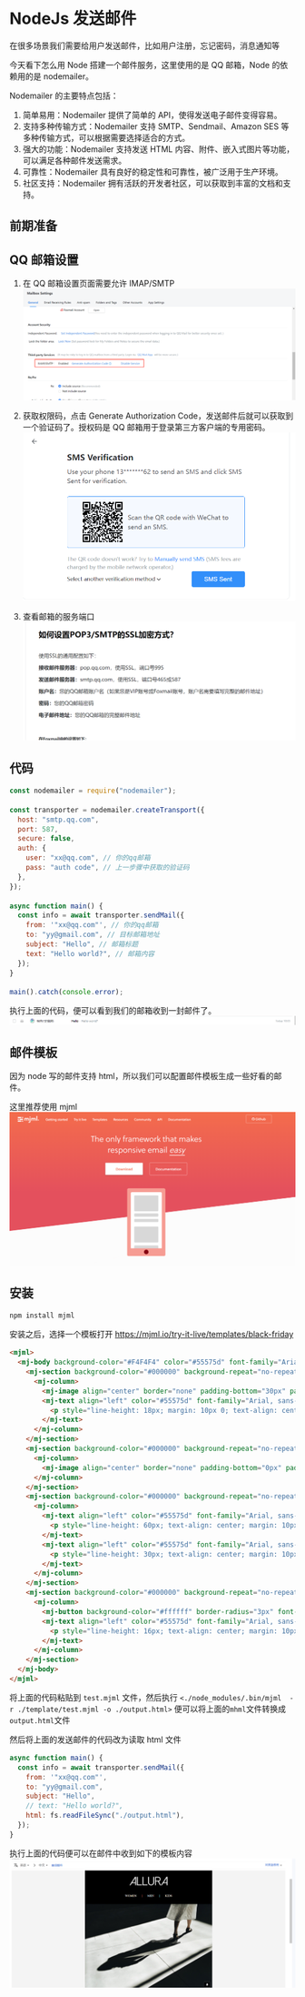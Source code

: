 # NodeJs 发送邮件

在很多场景我们需要给用户发送邮件，比如用户注册，忘记密码，消息通知等

今天看下怎么用 Node 搭建一个邮件服务，这里使用的是 QQ 邮箱，Node 的依赖用的是 nodemailer。

Nodemailer 的主要特点包括：

1. 简单易用：Nodemailer 提供了简单的 API，使得发送电子邮件变得容易。
2. 支持多种传输方式：Nodemailer 支持 SMTP、Sendmail、Amazon SES 等多种传输方式，可以根据需要选择适合的方式。
3. 强大的功能：Nodemailer 支持发送 HTML 内容、附件、嵌入式图片等功能，可以满足各种邮件发送需求。
4. 可靠性：Nodemailer 具有良好的稳定性和可靠性，被广泛用于生产环境。
5. 社区支持：Nodemailer 拥有活跃的开发者社区，可以获取到丰富的文档和支持。

## 前期准备

## QQ 邮箱设置

1. 在 QQ 邮箱设置页面需要允许 IMAP/SMTP
   ![](assets/1.png)

2. 获取权限码，点击 Generate Authorization Code，发送邮件后就可以获取到一个验证码了。授权码是 QQ 邮箱用于登录第三方客户端的专用密码。
   ![](assets/2.png)

3. 查看邮箱的服务端口
   ![](assets/4.png)

## 代码

```js
const nodemailer = require("nodemailer");

const transporter = nodemailer.createTransport({
  host: "smtp.qq.com",
  port: 587,
  secure: false,
  auth: {
    user: "xx@qq.com", // 你的qq邮箱
    pass: "auth code", // 上一步骤中获取的验证码
  },
});

async function main() {
  const info = await transporter.sendMail({
    from: '"xx@qq.com"', // 你的qq邮箱
    to: "yy@gmail.com", // 目标邮箱地址
    subject: "Hello", // 邮箱标题
    text: "Hello world?", // 邮箱内容
  });
}

main().catch(console.error);
```

执行上面的代码，便可以看到我们的邮箱收到一封邮件了。
![](assets/3.png)

## 邮件模板

因为 node 写的邮件支持 html，所以我们可以配置邮件模板生成一些好看的邮件。

这里推荐使用 mjml
![](assets/5.png)

## 安装

```bash
npm install mjml
```

安装之后，选择一个模板打开 https://mjml.io/try-it-live/templates/black-friday

```HTML
<mjml>
  <mj-body background-color="#F4F4F4" color="#55575d" font-family="Arial, sans-serif">
    <mj-section background-color="#000000" background-repeat="no-repeat" text-align="center" vertical-align="top">
      <mj-column>
        <mj-image align="center" border="none" padding-bottom="30px" padding="10px 25px" src="http://5vph.mj.am/img/5vph/b/1g86w/0g67t.png" target="_blank" title="" width="180px"></mj-image>
        <mj-text align="left" color="#55575d" font-family="Arial, sans-serif" font-size="13px" line-height="22px" padding-bottom="0px" padding-top="0px" padding="10px 25px">
          <p style="line-height: 18px; margin: 10px 0; text-align: center;font-size:14px;color:#ffffff;font-family:'Times New Roman',Helvetica,Arial,sans-serif">WOMEN&nbsp; &nbsp; &nbsp; &nbsp;| &nbsp; &nbsp; &nbsp; MEN&nbsp; &nbsp; &nbsp; &nbsp;| &nbsp; &nbsp; &nbsp; KIDS</p>
        </mj-text>
      </mj-column>
    </mj-section>
    <mj-section background-color="#000000" background-repeat="no-repeat" text-align="center" vertical-align="top" padding="0 0 0 0">
      <mj-column>
        <mj-image align="center" border="none" padding-bottom="0px" padding-left="0px" padding-right="0px" padding="0px 25px" src="http://5vph.mj.am/img/5vph/b/1g86w/0696u.jpeg" target="_blank" title="" width="780px"></mj-image>
      </mj-column>
    </mj-section>
    <mj-section background-color="#000000" background-repeat="no-repeat" text-align="center" vertical-align="top" padding="0 0 0 0">
      <mj-column>
        <mj-text align="left" color="#55575d" font-family="Arial, sans-serif" font-size="13px" line-height="22px" padding-bottom="5px" padding-top="25px" padding="10px 25px">
          <p style="line-height: 60px; text-align: center; margin: 10px 0;font-size:55px;color:#fcfcfc;font-family:'Times New Roman',Helvetica,Arial,sans-serif"><b>Black Friday</b></p>
        </mj-text>
        <mj-text align="left" color="#55575d" font-family="Arial, sans-serif" font-size="13px" line-height="22px" padding-bottom="20px" padding-top="0px" padding="10px 25px">
          <p style="line-height: 30px; text-align: center; margin: 10px 0;color:#f5f5f5;font-size:25px;font-family:'Times New Roman',Helvetica,Arial,sans-serif"><b>Take an&nbsp; extra 50% off</b><br /><span style="color:#ffffff;font-size:18px;font-family:'Times New Roman',Helvetica,Arial,sans-serif">Use code SALEONSALE* at checkout</span></p>
        </mj-text>
      </mj-column>
    </mj-section>
    <mj-section background-color="#000000" background-repeat="no-repeat" text-align="center" vertical-align="top" padding-bottom="40px" padding="0 0 0 0">
      <mj-column>
        <mj-button background-color="#ffffff" border-radius="3px" font-family="Times New Roman, Helvetica, Arial, sans-serif" font-size="18px" font-weight="normal" inner-padding="10px 25px" padding-bottom="30px" padding="10px 25px"><span style="color:#212020">Shop Now</span></mj-button>
        <mj-text align="left" color="#55575d" font-family="Arial, sans-serif" font-size="13px" line-height="22px" padding-bottom="0px" padding-top="5px" padding="10px 25px">
          <p style="line-height: 16px; text-align: center; margin: 10px 0;font-size:12px;color:#ffffff;font-family:'Times New Roman',Helvetica,Arial,sans-serif">* Offer valid on Allura purchases on 17/29/11 at 11:59 pm. No price adjustments on previous&nbsp;<br /><span style="color:#ffffff;font-family:'Times New Roman',Helvetica,Arial,sans-serif">purchases, offer limited to stock. Cannot be combined with any offer or promotion other than free.</span></p>
        </mj-text>
      </mj-column>
    </mj-section>
  </mj-body>
</mjml>
```

将上面的代码粘贴到 `test.mjml` 文件，然后执行 `<./node_modules/.bin/mjml  -r ./template/test.mjml -o ./output.html>` 便可以将上面的`mhml`文件转换成`output.html`文件

然后将上面的发送邮件的代码改为读取 html 文件

```js
async function main() {
  const info = await transporter.sendMail({
    from: '"xx@qq.com"',
    to: "yy@gmail.com",
    subject: "Hello",
    // text: "Hello world?",
    html: fs.readFileSync("./output.html"),
  });
}
```

执行上面的代码便可以在邮件中收到如下的模板内容
![](assets/7.png)
